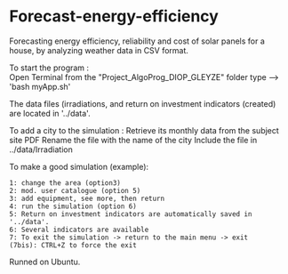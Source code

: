 # Forecast-energy-efficiency
 Forecasting energy efficiency, reliability and cost of solar panels for a house, by analyzing weather data in CSV format.

To start the program : 	
	Open Terminal from the "Project_AlgoProg_DIOP_GLEYZE" folder
		type --> 'bash myApp.sh'

The data files (irradiations, and return on investment indicators (created)
are located in '../data'.

To add a city to the simulation :
	Retrieve its monthly data from the subject site PDF
	Rename the file with the name of the city
	Include the file in ../data/Irradiation


To make a good simulation (example):

	1: change the area (option3)
	2: mod. user catalogue (option 5)
	3: add equipment, see more, then return
	4: run the simulation (option 6)
	5: Return on investment indicators are automatically saved in '../data'.
	6: Several indicators are available
	7: To exit the simulation -> return to the main menu -> exit
	(7bis): CTRL+Z to force the exit 


Runned on Ubuntu.
